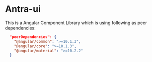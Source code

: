 # Antra-ui

This is a Angular Component Library which is using following as peer dependencies:

```json
  "peerDependencies": {
    "@angular/common": ">=10.1.3",
    "@angular/core": ">=10.1.3",
    "@angular/material": ">=10.2.2"
  }
```
